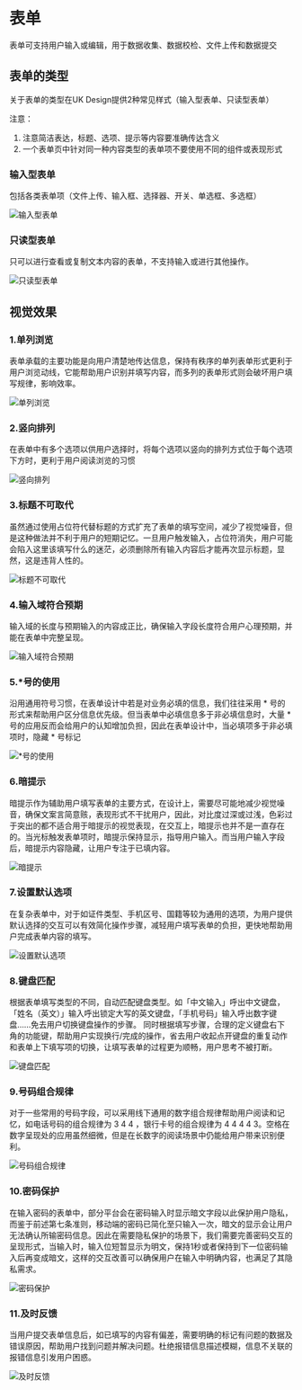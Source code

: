 # 表单
表单可支持用户输入或编辑，用于数据收集、数据校检、文件上传和数据提交

## 表单的类型
关于表单的类型在UK Design提供2种常见样式（输入型表单、只读型表单）

注意：

 1. 注意简洁表达，标题、选项、提示等内容要准确传达含义
 2. 一个表单页中针对同一种内容类型的表单项不要使用不同的组件或表现形式

### 输入型表单
包括各类表单项（文件上传、输入框、选择器、开关、单选框、多选框）

![输入型表单](resource:assets/img/form/1.png)

### 只读型表单
只可以进行查看或复制文本内容的表单，不支持输入或进行其他操作。

![只读型表单](resource:assets/img/form/2.png)

## 视觉效果

### 1.单列浏览
表单承载的主要功能是向用户清楚地传达信息，保持有秩序的单列表单形式更利于用户浏览动线，它能帮助用户识别并填写内容，而多列的表单形式则会破坏用户填写规律，影响效率。

![单列浏览](resource:assets/img/form/3.png)

### 2.竖向排列
在表单中有多个选项以供用户选择时，将每个选项以竖向的排列方式位于每个选项下方时，更利于用户阅读浏览的习惯

![竖向排列](resource:assets/img/form/4.png)

### 3.标题不可取代
虽然通过使用占位符代替标题的方式扩充了表单的填写空间，减少了视觉噪音，但是这种做法并不利于用户的短期记忆。一旦用户触发输入，占位符消失，用户可能会陷入这里该填写什么的迷茫，必须删除所有输入内容后才能再次显示标题，显然，这是违背人性的。

![标题不可取代](resource:assets/img/form/5.png)

### 4.输入域符合预期
输入域的长度与预期输入的内容成正比，确保输入字段长度符合用户心理预期，并能在表单中完整呈现。

![输入域符合预期](resource:assets/img/form/6.png)

### 5.*号的使用
沿用通用符号习惯，在表单设计中若是对业务必填的信息，我们往往采用 * 号的形式来帮助用户区分信息优先级。但当表单中必填信息多于非必填信息时，大量 * 号的应用反而会给用户的认知增加负担，因此在表单设计中，当必填项多于非必填项时，隐藏 * 号标记

![*号的使用](resource:assets/img/form/7.png)

### 6.暗提示
暗提示作为辅助用户填写表单的主要方式，在设计上，需要尽可能地减少视觉噪音，确保文案言简意赅，表现形式不干扰用户，因此，对比度过深或过浅，色彩过于突出的都不适合用于暗提示的视觉表现，在交互上，暗提示也并不是一直存在的。当光标触发表单项时，暗提示保持显示，指导用户输入。而当用户输入字段后，暗提示内容隐藏，让用户专注于已填内容。

![暗提示](resource:assets/img/form/8.png)

### 7.设置默认选项
在复杂表单中，对于如证件类型、手机区号、国籍等较为通用的选项，为用户提供默认选择的交互可以有效简化操作步骤，减轻用户填写表单的负担，更快地帮助用户完成表单内容的填写。

![设置默认选项](resource:assets/img/form/9.png)

### 8.键盘匹配
根据表单填写类型的不同，自动匹配键盘类型。如「中文输入」呼出中文键盘，「姓名（英文）」输入呼出锁定大写的英文键盘，「手机号码」输入呼出数字键盘……免去用户切换键盘操作的步骤。
同时根据填写步骤，合理的定义键盘右下角的功能键，帮助用户实现换行/完成的操作，省去用户收起点开键盘的重复动作和表单上下填写项的切换，让填写表单的过程更为顺畅，用户思考不被打断。

![键盘匹配](resource:assets/img/form/10.png)

### 9.号码组合规律
对于一些常用的号码字段，可以采用线下通用的数字组合规律帮助用户阅读和记忆，如电话号码的组合规律为 3 4 4 ，银行卡号的组合规律为 4 4 4 4 3。空格在数字呈现处的应用虽然细微，但是在长数字的阅读场景中仍能给用户带来识别便利。

![号码组合规律](resource:assets/img/form/11.png)

### 10.密码保护
在输入密码的表单中，部分平台会在密码输入时显示暗文字段以此保护用户隐私，而鉴于前述第七条准则，移动端的密码已简化至只输入一次，暗文的显示会让用户无法确认所输密码信息。因此在需要隐私保护的场景下，我们需要完善密码交互的呈现形式，当输入时，输入位短暂显示为明文，保持1秒或者保持到下一位密码输入后再变成暗文，这样的交互改善可以确保用户在输入中明确内容，也满足了其隐私需求。

![密码保护](resource:assets/img/form/12.png)

### 11.及时反馈
当用户提交表单信息后，如已填写的内容有偏差，需要明确的标记有问题的数据及错误原因，帮助用户找到问题并解决问题。杜绝报错信息描述模糊，信息不关联的报错信息引发用户困惑。

![及时反馈](resource:assets/img/form/13.png)



